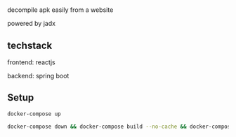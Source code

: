 # 


decompile apk easily from a website

powered by jadx

## techstack
frontend: reactjs

backend: spring boot

## Setup

```sh
docker-compose up
```

```sh
docker-compose down && docker-compose build --no-cache && docker-compose up
```
